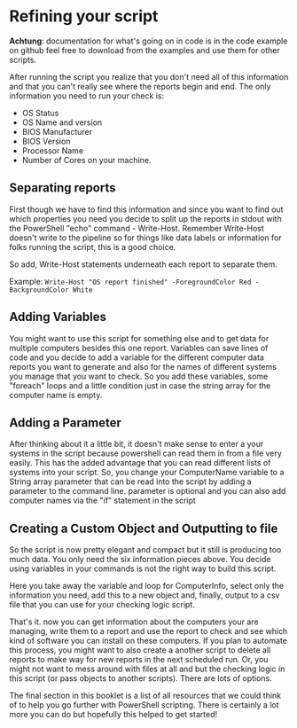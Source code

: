 # Refining your script

**Achtung**: documentation for what's going on in code is in the code example on github feel free to download from the examples and use them for other scripts.

After running the script you realize that you don't need all of this information and that you can't really see where the reports begin and end. The only information you need to run your check is:

* OS Status
* OS Name and version
* BIOS Manufacturer
* BIOS Version
* Processor Name
* Number of Cores on your machine.

## Separating reports

First though we have to find this information and since you want to find out which properties you need you decide to split up the reports in stdout with the PowerShell "echo" command - Write-Host. Remember Write-Host doesn't write to the pipeline so for things like data labels or information for folks running the script, this is a good choice.

So add, Write-Host statements underneath each report to separate them.

Example: `Write-Host "OS report finished" -ForegroundColor Red -BackgroundColor White`

## Adding Variables

You might want to use this script for something else and to get data for multiple computers besides this one report. Variables can save lines of code and you decide to add a variable for the different computer data reports you want to generate and also for the names of different systems you manage that you want to check. So you add these variables, some "foreach" loops and a little condition just in case the string array for the computer name is empty.

## Adding a Parameter

After thinking about it a little bit, it doesn't make sense to enter a your systems in the script because powershell can read them in from a file very easily. This has the added advantage that you can read different lists of systems into your script. So, you change your ComputerName variable to a String array parameter that can be read into the script by adding a parameter to the command line. parameter is optional and you can also add computer names via the "if" statement in the script

## Creating a Custom Object and Outputting to file

So the script is now pretty elegant and compact but it still is producing too much data. You only need the six information pieces above. You decide using variables in your commands is not the right way to build this script.

Here you take away the variable and loop for ComputerInfo, select only the information you need, add this to a new object and, finally, output to a csv file that you can use for your checking logic script.

That's it. now you can get information about the computers your are managing, write them to a report and use the report to check and see which kind of software you can install on these computers. If you plan to automate this process, you might want to also create a another script to delete all reports to make way for new reports in the next scheduled run. Or, you might not want to mess around with files at all and but the checking logic in this script \(or pass objects to another scripts\). There are lots of options.

The final section in this booklet is a list of all resources that we could think of to help you go further with PowerShell scripting. There is certainly a lot more you can do but hopefully this helped to get started!

